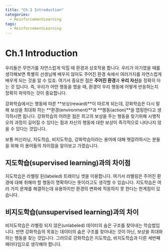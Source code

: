 ```yaml
---
title: "Ch.1 Introduction"
categories:
  - ReinforcementLearning
tags:
  - ReinforcementLearning
---
```


# Ch.1 Introduction

우리들은 무언가를 자연스럽게 익힐 때 환경과 상호작용 합니다. 우리가 아기였을 때를 생각해보면 특별히 
선생님께 배우지 않아도 주어진 환경 속에서 여러가지를 자연스럽게 배우게 되는 것을 알 수 있죠.
여기서 중요한 점은 **주어진 환경**과 **우리 자신**을 정확히 아는 것 입니다. 
즉, 우리가 어떤 행동을 했을 때, 환경이 우리 행동에 어떻게 반응하는지 정확히 파악하는 것이 중요합니다. 
<br />

강화학습에서는 행동에 따른 **보상(reward)**이 따르게 되는데, 강화학습은 다시 말해 
보상을 최대화 하는 **환경(environment)**과 **행동(action)**을 맵핑한다고 생각하시면 됩니다. 
강화학습의 어려운 점은 최고의 보상을 주는 행동을 찾기위해 시행착오의 과정이 길어질 수 있다는 점과
자신의 행동에 대한 보상이 즉각적으로 나타나지 않을 수 있다는 것입니다. 
<br />

보통 머신러닝, 지도학습, 비지도학습, 강화학습이라는 용어에 대해 헷갈려하시는 분들을 위해 이 용어들의
차이점을 알아보고 가겠습니다.

## 지도학습(supervised learning)과의 차이점 
지도학습은 라벨링 된(labeled) 트레이닝 셋을 이용합니다. 여기서 라벨링은 
주어진 환경에 대해 취해야 할 행동이 명확하다는 뜻이라고도 생각할 수 있습니다.
지도학습은 여러 가지 문제를 해결하는데 유용하지만 환경의 변화에 적응하지 못 한다는 한계점이 있습니다.
<br />

## 비지도학습(unsupervised learning)과의 차이
비지도학습은 라벨링 되지 않은(unlabeled) 데이터의 숨은 구조를 찾아내는 학습법입니다.
반면 강화학습의 목표는 데이터의 숨은 구조를 찾아내는 것이 아닌, 보상을 최대화하는 행동을 찾는 것입니다.
그러므로 강화학습은 지도학습, 비지도학습과 다른 세번째 패러다임으로 생각해야 합니다. 

